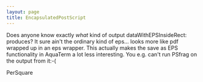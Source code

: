 ```yaml
---
layout: page
title: EncapsulatedPostScript
---
```


Does anyone know exactly *what* kind of output
    dataWithEPSInsideRect:
produces?
It sure ain't the ordinary kind of eps... looks more like pdf wrapped up in an eps wrapper. This actually makes the save as EPS functionality in AquaTerm a lot less interesting. You e.g. can't run PSfrag on the output from it:-(

PerSquare

